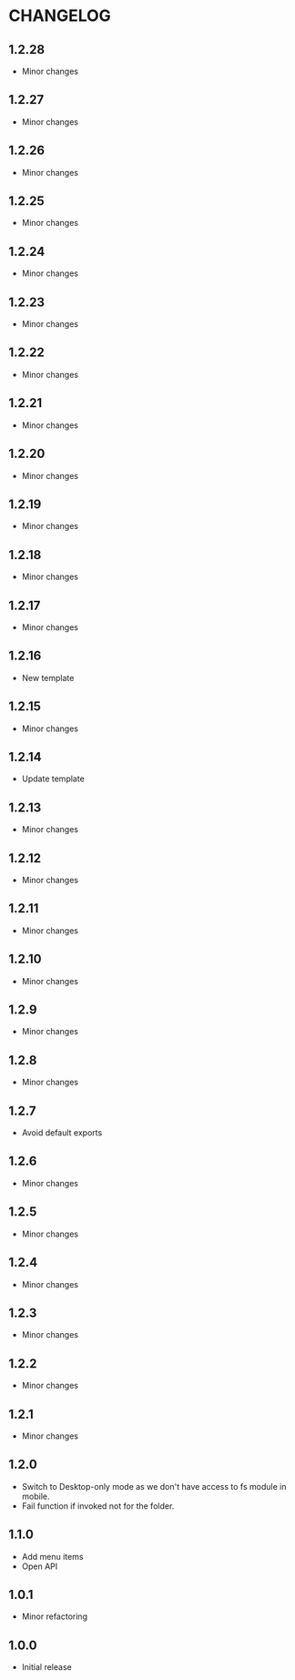 # CHANGELOG

## 1.2.28

- Minor changes

## 1.2.27

- Minor changes

## 1.2.26

- Minor changes

## 1.2.25

- Minor changes

## 1.2.24

- Minor changes

## 1.2.23

- Minor changes

## 1.2.22

- Minor changes

## 1.2.21

- Minor changes

## 1.2.20

- Minor changes

## 1.2.19

- Minor changes

## 1.2.18

- Minor changes

## 1.2.17

- Minor changes

## 1.2.16

- New template

## 1.2.15

- Minor changes

## 1.2.14

- Update template

## 1.2.13

- Minor changes

## 1.2.12

- Minor changes

## 1.2.11

- Minor changes

## 1.2.10

- Minor changes

## 1.2.9

- Minor changes

## 1.2.8

- Minor changes

## 1.2.7

- Avoid default exports

## 1.2.6

- Minor changes

## 1.2.5

- Minor changes

## 1.2.4

- Minor changes

## 1.2.3

- Minor changes

## 1.2.2

- Minor changes

## 1.2.1

- Minor changes

## 1.2.0

- Switch to Desktop-only mode as we don't have access to fs module in mobile.
- Fail function if invoked not for the folder.

## 1.1.0

- Add menu items
- Open API

## 1.0.1

- Minor refactoring

## 1.0.0

- Initial release
